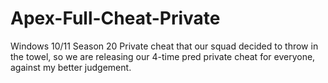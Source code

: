 # Apex-Full-Cheat-Private
Windows 10/11 Season 20 Private cheat that our squad decided to throw in the towel, so we are releasing our 4-time pred private cheat for everyone, against my better judgement.

